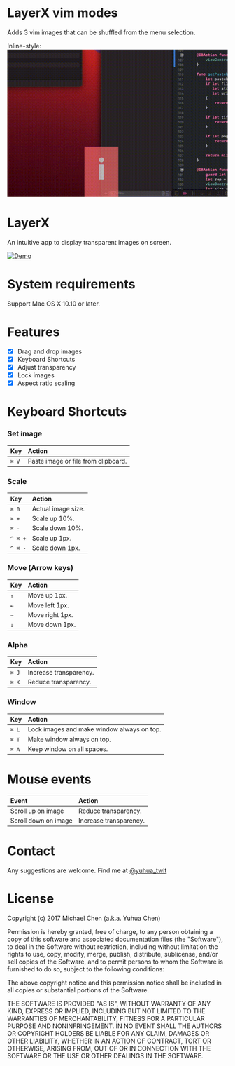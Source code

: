 # LayerX vim modes

Adds 3 vim images that can be shuffled from the menu selection.

Inline-style: 
![demo](https://github.com/tonisives/LayerX/raw/master/vim-demo.gif)


# LayerX

An intuitive app to display transparent images on screen.

[![Demo](http://img.youtube.com/vi/35KixjZBDjY/0.jpg)](http://www.youtube.com/watch?v=35KixjZBDjY)

# System requirements

Support Mac OS X 10.10 or later.

# Features

- [x] Drag and drop images
- [x] Keyboard Shortcuts
- [x] Adjust transparency  
- [x] Lock images
- [X] Aspect ratio scaling

# Keyboard Shortcuts

### Set image

| Key | Action |
|:--- |:---    |
|`⌘ V`| Paste image or file from clipboard. |

### Scale

| Key | Action |
|:---|:---|
|`⌘ 0`| Actual image size.|
|`⌘ +`| Scale up 10%.|
|`⌘ -`| Scale down 10%.|
|`^ ⌘ +`| Scale up 1px.|
|`^ ⌘ -`| Scale down 1px.|

### Move (Arrow keys)

| Key | Action |
|:---|:---|
|`↑`| Move up 1px.|
|`←`| Move left 1px.|
|`→`| Move right 1px.|
|`↓`| Move down 1px.|

### Alpha

|Key|Action|
|:---|:---|
|`⌘ J`| Increase transparency.|
|`⌘ K`| Reduce transparency.|

### Window

|Key|Action|
|:---|:---|
|`⌘ L`| Lock images and make window always on top.|
|`⌘ T`| Make window always on top.|
|`⌘ A`| Keep window on all spaces.|

# Mouse events

| Event | Action |
|:---|:---|
| Scroll up on image | Reduce transparency. |
| Scroll down on image | Increase transparency. |

# Contact

Any suggestions are welcome. Find me at [@yuhua_twit](https://twitter.com/yuhua_twit)

# License

Copyright (c) 2017 Michael Chen (a.k.a. Yuhua Chen)

Permission is hereby granted, free of charge, to any person obtaining a copy of this software and associated documentation files (the "Software"), to deal in the Software without restriction, including without limitation the rights to use, copy, modify, merge, publish, distribute, sublicense, and/or sell copies of the Software, and to permit persons to whom the Software is furnished to do so, subject to the following conditions:

The above copyright notice and this permission notice shall be included in all copies or substantial portions of the Software.

THE SOFTWARE IS PROVIDED "AS IS", WITHOUT WARRANTY OF ANY KIND, EXPRESS OR IMPLIED, INCLUDING BUT NOT LIMITED TO THE WARRANTIES OF MERCHANTABILITY, FITNESS FOR A PARTICULAR PURPOSE AND NONINFRINGEMENT. IN NO EVENT SHALL THE AUTHORS OR COPYRIGHT HOLDERS BE LIABLE FOR ANY CLAIM, DAMAGES OR OTHER LIABILITY, WHETHER IN AN ACTION OF CONTRACT, TORT OR OTHERWISE, ARISING FROM, OUT OF OR IN CONNECTION WITH THE SOFTWARE OR THE USE OR OTHER DEALINGS IN THE SOFTWARE.
